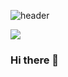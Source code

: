 ![header](https://capsule-render.vercel.app/api?type=Cylinder&color=auto&height=300&section=header&text=GyuGyeong&fontSize=90)

<img src="https://img.shields.io/badge/Flutter-02569B?style=for-the-badge&logo=Flutter&logoColor=white">

### Hi there 👋


<!--
**ggpark1218/ggpark1218** is a ✨ _special_ ✨ repository because its `README.md` (this file) appears on your GitHub profile.

Here are some ideas to get you started:

- 🔭 I’m currently working on ...
- 🌱 I’m currently learning ...
- 👯 I’m looking to collaborate on ...
- 🤔 I’m looking for help with ...
- 💬 Ask me about ...
- 📫 How to reach me: ...
- 😄 Pronouns: ...
- ⚡ Fun fact: ...
-->
